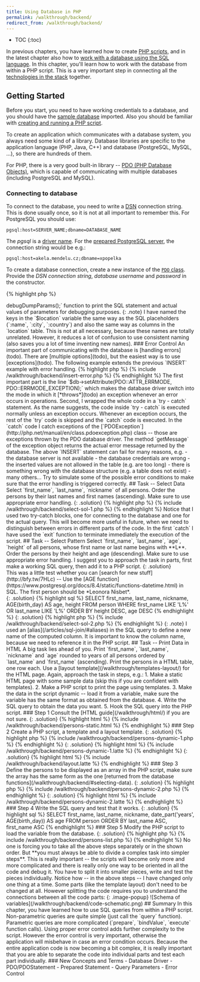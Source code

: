 ```yaml
---
title: Using Database in PHP
permalink: /walkthrough/backend/
redirect_from: /walkthrough/backend/
---
```


* TOC
{:toc}

In previous chapters, you have learned how to create [PHP scripts](/walkthrough/backend-intro/), and
in the latest chapter also how to
[work with a database using the SQL language](/walkthrough/database/).
In this chapter, you'll learn how to work with the database from within a
PHP script. This is a very important step in connecting all the
[technologies in the stack](todo) together.

## Getting Started
Before you start, you need to have working credentials to a database, and
you should have the [sample database](/walkthrough/database/#database-schema) imported. Also you should be
familiar with [creating and running a PHP script](/walkthrough/backend-intro/#getting-started).

To create an application which communicates with a database system, you
always need some kind of a library. Database libraries are specific to
the application language (PHP, Java, C++) and database (PostgreSQL, MySQL, ...),
so there are hundreds of them.

For PHP, there is a very good built-in library -- [PDO (PHP Database Objects)](http://php.net/manual/en/class.pdo.php),
which is capable of communicating with multiple databases (including PostgreSQL and MySQL).

### Connecting to database
To connect to the database, you need to write a [DSN](http://php.net/manual/en/pdo.construct.php) connection string. This is
done usually once, so it is not at all important to remember this. For PostgreSQL you should
use:

    pgsql:host=SERVER_NAME;dbname=DATABASE_NAME

The *pgsql* is a [driver name](http://php.net/manual/en/ref.pdo-pgsql.connection.php).
For the [prepared PostgreSQL server](http://php.net/manual/en/ref.pdo-pgsql.connection.php), the
connection string would be e.g.:

    pgsql:host=akela.mendelu.cz;dbname=xpopelka

To create a database connection, create a new instance of the [`PDO` class](http://php.net/manual/en/class.pdo.php).
Provide the *DSN connection string*, *database username* and *password* in the constructor.

{% highlight php %}
<?php

$db = new PDO('pgsql:host=akela.mendelu.cz;dbname=xpopelka', 'xpopelka', 'password');
{% endhighlight %}

### Selecting Data
To select data from the database, use the `query` method of the `PDO` connection object.
Supply a SQL [`SELECT`](/walkthrough/database/#select) query as a string to the function. The function will
return a [`PDOStatement` object](http://php.net/manual/en/class.pdostatement.php). The `PDOStatement`
represents an SQL query and
also its result. One way to obtain the result is calling the
[`fetchAll` function](http://php.net/manual/en/pdostatement.fetchall.php).

{% highlight php %}
{% include /walkthrough/backend/select-simple.php %}
{% endhighlight %}

The `fetchAll` function returns a [two-dimensional array](/walkthrough/backend-intro/array/). It returns an array
of result table (`person`) rows. Each row is an array indexed by column keys, values
are table cells. Therefore the following code will print `first_name` of the
second person (as ordered by `first_name`). I used the [`print_r` function](http://php.net/manual/en/function.print-r.php) to
print the complete array (it's not beautiful, but it shall be good enough at the moment).

{% highlight php %}
{% include /walkthrough/backend/select-simple-fetch.php %}
{% endhighlight %}

### Selecting Data with Parameters
You often need to provide dynamic values (obtained from PHP variables and/or HTML forms) to
the SQL queries. E.g. assume you need to run a query like this (where *Bill* is provided
by the end-user and stored in a PHP variable):

{% highlight sql %}
SELECT * FROM person WHERE first_name = 'Bill';
{% endhighlight %}

The solution is to use **prepared statements**. This means that you **prepare** a
SQL statement with **placeholders**, then **bind** values to the placeholders and
then **execute** the statement:

{% highlight php %}
{% include /walkthrough/backend/select-prepared.php %}
{% endhighlight %}

In the above query, I have used a placeholder name `:name` (placeholder must start with colon `:`).
Then I bind a value to it using the [`bindValue`](http://php.net/manual/en/pdostatement.bindvalue.php)
method of the `$stmt` [`PDOStatement`](http://php.net/manual/en/class.pdostatement.php)
object. Last, I [`execute`](http://php.net/manual/en/pdostatement.execute.php) the statement.
Then the result can be printed as in the previous example.

{: .note}
Parameters in SQL queries are **not** placed inside quotes. They will be added automatically
when the query gets executed. In PHP, the value of the parameter needs to be quoted as
any other string.

{: .note}
If you are tempted to use the `$personName` variable directly within the SQL query string,
in the `query` method, don't do it! Such approach would introduce [SQL injection vulnerability](/articles/security/sql-injection/).

### Inserting Data
Let's insert a new row in the `location` table. The principle remains the same as in the
above example with the prepared statement. You just need to use the [`INSERT`](/walkthrough/database/#insert) statement and
provide the right parameters to it:

{% highlight php %}
{% include /walkthrough/backend/insert-prepared.php %}
{% endhighlight %}

Note that there is no `fetchAll` call, because the `INSERT` statement does not return a table
(or anything useful). Because working with prepared parameters can be a little bit tricky, you can
use the `$stmt->debugDumpParams();` function to print the SQL statement and actual values of parameters for
debugging purposes.

{: .note}
I have named the keys in the `$location` variable the same way as the SQL placeholders (`:name`, `:city`, `:country`)
and also the same way as columns in the `location` table. This is not at all necessary, because these names
are totally unrelated. However, it reduces a lot of confusion to use consistent naming (also saves you a lot of time inventing
new names).

### Error Control
An important part of communicating with the database is [handling errors](todo). There are
[multiple options](todo), but the easiest way is to use [exceptions](todo).
The following example extends the previous `INSERT` example with
error handling.

{% highlight php %}
{% include /walkthrough/backend/insert-error.php %}
{% endhighlight %}

The first important part is the line `$db->setAttribute(PDO::ATTR_ERRMODE, PDO::ERRMODE_EXCEPTION);`
which makes the database driver switch into the mode in which it [*throws*](todo) an exception
whenever an error occurs in operations.

Second, I wrapped the whole code in a `try - catch` statement. As the name suggests, the code
inside `try - catch` is executed normally unless an exception occurs. Whenever an exception
occurs, the rest of the `try` code is skipped and the `catch` code is executed.
In the `catch` code I catch exceptions of the [`PDOException`](http://php.net/manual/en/class.pdoexception.php)
class -- those are exceptions
thrown by the PDO database driver. The method `getMessage` of the exception object returns the
actual error message returned by the database.

The above `INSERT` statement can fail for many reasons, e.g.

- the database server is not available
- the database credentials are wrong
- the inserted values are not allowed in the table (e.g. are too long)
- there is something wrong with the database structure (e.g. a table does not exist)
- many others...

Try to simulate some of the possible error conditions to make sure that the
error handling is triggered correctly.

## Task -- Select Data
Select `first_name`, `last_name`, `nickname` of all persons. Order the persons by their
last names and first names (ascending). Make sure to use appropriate error handling.

{: .solution}
{% highlight php %}
{% include /walkthrough/backend/select-sol-1.php %}
{% endhighlight %}

Notice that I used two try-catch blocks, one for connecting to the database and one for the
actual query. This will become more useful in future, when we need to distinguish between
errors in different parts of the code. In the first `catch` I have used the `exit` function to
terminate immediately the execution of the script.

## Task -- Select Pattern
Select `first_name`, `last_name`, `age`, `height` of all persons, whose first name or last name
begins with **L**. Order the persons by their
height and age (descending). Make sure to use appropriate error handling. I suggest you to approach
the task in parts, first make a working SQL query, then add it to a PHP script.

{: .solution}
<div markdown='1'>
This was a little test whether you can [search for new stuff](http://bfy.tw/7HLc) --
Use the [AGE function](https://www.postgresql.org/docs/8.4/static/functions-datetime.html) in SQL.
The first person should be *Leonora Nisbet*.
</div>

{: .solution}
{% highlight sql %}
SELECT first_name, last_name, nickname, AGE(birth_day) AS age, height
		FROM person
		WHERE first_name LIKE 'L%' OR last_name LIKE 'L%'
		ORDER BY height DESC, age DESC
{% endhighlight %}

{: .solution}
{% highlight php %}
{% include /walkthrough/backend/select-sol-2.php %}
{% endhighlight %}

{: .note}
I used an [alias](/articles/sql-join/#aliases) in the SQL query to define a new
name of the computed column. It is important to know
 the column name, because we need to reference it in the PHP script.

## Task -- Print Data in HTML
A big task lies ahead of you. Print `first_name`, `last_name`, `nickname` and
`age` rounded to years of all persons ordered by `last_name` and `first_name` (ascending).
Print the persons in a HTML table, one row each. Use a
[layout template](/walkthrough/templates-layout/) for the HTML page.
Again, approach the task in steps, e.g.:

1. Make a static HTML page with some sample data (skip this if you are confident with templates).
2. Make a PHP script to print the page using templates.
3. Make the data in the script dynamic -- load it from a variable, make sure the variable has the same
format as obtained from the database.
4. Write the SQL query to obtain the data you want.
5. Hook the SQL query into the PHP script.

### Step 1
Consult the [HTML guide](/walkthrough/html/) if you are not sure.

{: .solution}
{% highlight html %}
{% include /walkthrough/backend/persons-static.html %}
{% endhighlight %}

### Step 2
Create a PHP script, a template and a layout template.

{: .solution}
{% highlight php %}
{% include /walkthrough/backend/persons-dynamic-1.php %}
{% endhighlight %}

{: .solution}
{% highlight html %}
{% include /walkthrough/backend/persons-dynamic-1.latte %}
{% endhighlight %}

{: .solution}
{% highlight html %}
{% include /walkthrough/backend/layout.latte %}
{% endhighlight %}

### Step 3
Define the persons to be displayed as an array in the PHP script, make
sure the array has the same form as the one
[returned from the database functions](/walkthrough/backend/#selecting-data).

{: .solution}
{% highlight php %}
{% include /walkthrough/backend/persons-dynamic-2.php %}
{% endhighlight %}

{: .solution}
{% highlight html %}
{% include /walkthrough/backend/persons-dynamic-2.latte %}
{% endhighlight %}

### Step 4
Write the SQL query and test that it works.

{: .solution}
{% highlight sql %}
SELECT first_name, last_name, nickname, date_part('years', AGE(birth_day)) AS age
FROM person
ORDER BY last_name ASC, first_name ASC
{% endhighlight %}

### Step 5
Modify the PHP script to load the variable from the database.

{: .solution}
{% highlight php %}
{% include /walkthrough/backend/persons-list.php %}
{% endhighlight %}

No one is forcing you to take all the above steps separately or in the shown order.
But **you must always be able to divide a complex task into simpler steps**. This
is really important -- the scripts will become only more and more complicated and there is really
only one way to be oriented in all the code and debug it. You have to split it into smaller pieces,
write and test the pieces individually. Notice how -- in the above steps -- I have changed only one thing
at a time. Some parts (like the template layout) don't need to be changed at all. However splitting
the code requires you to understand the connections between all the code parts:

{: .image-popup}
![Schema of variables](/walkthrough/backend/code-schematic.png)

## Summary
In this chapter, you have learned how to use SQL queries from within a PHP script.
Non-parametric queries are quite simple (just call the `query` function). Parametric
queries are more complicated (`prepare`, `bindValue`, `execute` function calls).
Using proper error control adds further complexity to the script. However the error control
is very important, otherwise the application will misbehave in case an error condition occurs.
Because the entire application code is now becoming a bit complex, it is really important that
you are able to separate the code into individual parts and test each part individually.

### New Concepts and Terms
- Database Driver
- PDO/PDOStatement
- Prepared Statement
- Query Parameters
- Error Control
